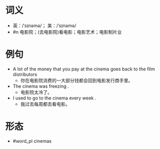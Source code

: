 # 词义
- 英：/ˈsɪnəmə/； 美：/ˈsɪnəmə/
- #n 电影院；(去电影院)看电影；电影艺术；电影制片业
# 例句
- A lot of the money that you pay at the cinema goes back to the film distributors
	- 你在电影院消费的一大部分钱都会回到电影发行商手里。
- The cinema was freezing .
	- 电影院太冷了。
- I used to go to the cinema every week .
	- 我过去每周都去看电影。
# 形态
- #word_pl cinemas
